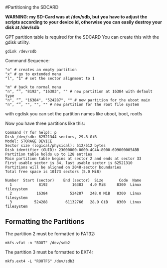 #Partitioning the SDCARD

**WARNING: my SD-Card was at /dev/sdb, but you have to adjust the scripts according to your device id,
otherwise you can easily destroy your disk at /dev/sdb**

GPT partition table is required for the SDCARD
You can create this with the gdisk utility.
```
gdisk /dev/sdb
```

Command Sequence:
```
"o" # creates an empty partition
"x" # go to extended menu
"l", "1" # set the sector alignment to 1

"m" # back to normal menu
"n", “”, "8192", "16383", "" # new partition at 16384 with default type
"n", “”, "16384", "524287", "" # new partition for the uboot main
"n", “”, "", "", "" # new partition for the root file system
```

with cgdisk you can set the partition names like uboot, boot, rootfs

Now you have three partitions like this:

```
Command (? for help): p
Disk /dev/sdb: 62521344 sectors, 29.8 GiB
Model: STORAGE DEVICE
Sector size (logical/physical): 512/512 bytes
Disk identifier (GUID): 23000000-0000-4C4A-8000-699000005ABB
Partition table holds up to 128 entries
Main partition table begins at sector 2 and ends at sector 33
First usable sector is 34, last usable sector is 62521310
Partitions will be aligned on 2048-sector boundaries
Total free space is 10173 sectors (5.0 MiB)

Number  Start (sector)    End (sector)  Size       Code  Name
  1            8192           16383   4.0 MiB     8300  Linux filesystem
  2           16384          524287   248.0 MiB   8300  Linux filesystem
  3          524288        61132766   28.9 GiB    8300  Linux filesystem
```

## Formatting the Partitions
The partition 2 must be formatted to FAT32:
```
mkfs.vfat -n "BOOT" /dev/sdb2
```

The partition 3 must be formatted to EXT4:
```
mkfs.ext4 -L "ROOTFS" /dev/sdb3
```
